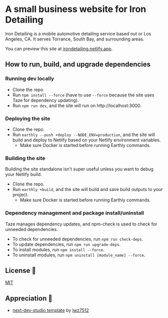 # A small business website for Iron Detailing
Iron Detailing is a mobile automotive detailing service based out or Los Angeles, CA. It serves Torrance, South Bay, and surrounding areas.
  
You can preview this site at [irondetailing.netlify.app](https://irondetailing.netlify.app/).


## How to run, build, and upgrade dependencies
### Running dev locally
*   Clone the repo
*   Run `npm install --force` (have to use `--force` because the site uses Taze for dependency updating).
*   Run `npm run dev`, and the site will run on http://localhost:3000.

### Deploying the site
*   Clone the repo.
*   Run `earthly --push +deploy --NODE_ENV=production`, and the site will build and deploy to Netlify based on your Netlify environment variables.
    *   Make sure Docker is started before running Earthly commands.

### Building the site
Building the site standalone isn't super useful unless you want to debug your Netlify build.
*   Clone the repo.
*   Run `earthly +build`, and the site will build and save build outputs to your project.
    *   Make sure Docker is started before running Earthly commands.

### Dependency management and package install/uninstall
Taze manages dependency updates, and npm-check is used to check for unneeded dependencies.
*   To check for unneeded dependencies, run `npm run check-deps`.
*   To update dependencies, run `npm run upgrade-deps`.
*   To install modules, run `npm install --force`.
*   To uninstall modules, run `npm uninstall [module_name] --force`.


## License 🤝
[MIT](./LICENSE)


## Appreciation 🙏
  * [next-dev-studio template](https://github.com/lwz7512/next-dev-studio) by [lwz7512](https://github.com/lwz7512)